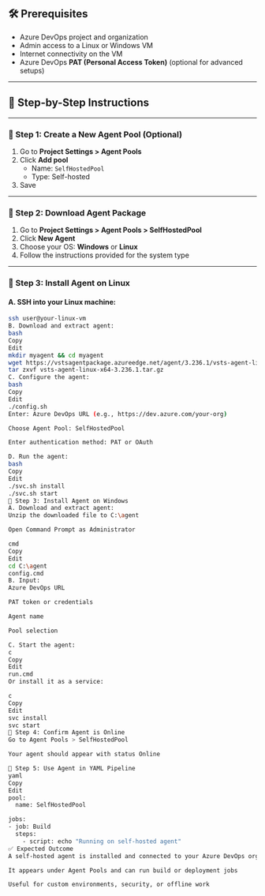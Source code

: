 ## 🛠️ Prerequisites

- Azure DevOps project and organization
- Admin access to a Linux or Windows VM
- Internet connectivity on the VM
- Azure DevOps **PAT (Personal Access Token)** (optional for advanced setups)

---

## 🧭 Step-by-Step Instructions

---

### 🔹 Step 1: Create a New Agent Pool (Optional)

1. Go to **Project Settings > Agent Pools**
2. Click **Add pool**
   - Name: `SelfHostedPool`
   - Type: Self-hosted
3. Save

---

### 🔹 Step 2: Download Agent Package

1. Go to **Project Settings > Agent Pools > SelfHostedPool**
2. Click **New Agent**
3. Choose your OS: **Windows** or **Linux**
4. Follow the instructions provided for the system type

---

### 🔹 Step 3: Install Agent on Linux

#### A. SSH into your Linux machine:
```bash
ssh user@your-linux-vm
B. Download and extract agent:
bash
Copy
Edit
mkdir myagent && cd myagent
wget https://vstsagentpackage.azureedge.net/agent/3.236.1/vsts-agent-linux-x64-3.236.1.tar.gz
tar zxvf vsts-agent-linux-x64-3.236.1.tar.gz
C. Configure the agent:
bash
Copy
Edit
./config.sh
Enter: Azure DevOps URL (e.g., https://dev.azure.com/your-org)

Choose Agent Pool: SelfHostedPool

Enter authentication method: PAT or OAuth

D. Run the agent:
bash
Copy
Edit
./svc.sh install
./svc.sh start
🔹 Step 3: Install Agent on Windows
A. Download and extract agent:
Unzip the downloaded file to C:\agent

Open Command Prompt as Administrator

cmd
Copy
Edit
cd C:\agent
config.cmd
B. Input:
Azure DevOps URL

PAT token or credentials

Agent name

Pool selection

C. Start the agent:
c
Copy
Edit
run.cmd
Or install it as a service:

c
Copy
Edit
svc install
svc start
🔹 Step 4: Confirm Agent is Online
Go to Agent Pools > SelfHostedPool

Your agent should appear with status Online

🔹 Step 5: Use Agent in YAML Pipeline
yaml
Copy
Edit
pool:
  name: SelfHostedPool

jobs:
- job: Build
  steps:
    - script: echo "Running on self-hosted agent"
✅ Expected Outcome
A self-hosted agent is installed and connected to your Azure DevOps organization

It appears under Agent Pools and can run build or deployment jobs

Useful for custom environments, security, or offline work

